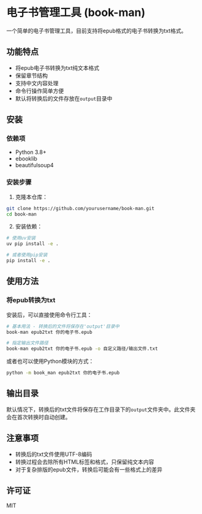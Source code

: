 # 电子书管理工具 (book-man)

一个简单的电子书管理工具，目前支持将epub格式的电子书转换为txt格式。

## 功能特点

- 将epub电子书转换为txt纯文本格式
- 保留章节结构
- 支持中文内容处理
- 命令行操作简单方便
- 默认将转换后的文件存放在`output`目录中

## 安装

### 依赖项

- Python 3.8+
- ebooklib
- beautifulsoup4

### 安装步骤

1. 克隆本仓库：

```bash
git clone https://github.com/yourusername/book-man.git
cd book-man
```

2. 安装依赖：

```bash
# 使用uv安装
uv pip install -e .

# 或者使用pip安装
pip install -e .
```

## 使用方法

### 将epub转换为txt

安装后，可以直接使用命令行工具：

```bash
# 基本用法 - 转换后的文件将保存在'output'目录中
book-man epub2txt 你的电子书.epub

# 指定输出文件路径
book-man epub2txt 你的电子书.epub -o 自定义路径/输出文件.txt
```

或者也可以使用Python模块的方式：

```bash
python -m book_man epub2txt 你的电子书.epub
```

## 输出目录

默认情况下，转换后的txt文件将保存在工作目录下的`output`文件夹中。此文件夹会在首次转换时自动创建。

## 注意事项

- 转换后的txt文件使用UTF-8编码
- 转换过程会去除所有HTML标签和格式，只保留纯文本内容
- 对于复杂排版的epub文件，转换后可能会有一些格式上的差异

## 许可证

MIT
